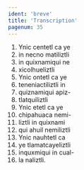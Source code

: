 ```yaml
---
ident: 'breve'
title: 'Transcription'
pagenum: 35
---
```

1.  Ynic centetl ca ye
2.  in necno matiliztli
3.  in quixnamiqui ne
4.  xicolhueliztli
5.  Ynic ontetl ca ye
6.  teneniactiliztli in
7.  quiznamiqui apiz-
8.  tlatquiliztli
9.  Ynic etetl ca ye
10.  chipahuaca nemi-
11.  liztli in quixnami
12.  qui ahuil nemiliztli
13.  Ynic nauhtetl ca
14.  ye tlamatcayeliztli
15.  inquxmiqui in cual-
16.  la naliztli.
